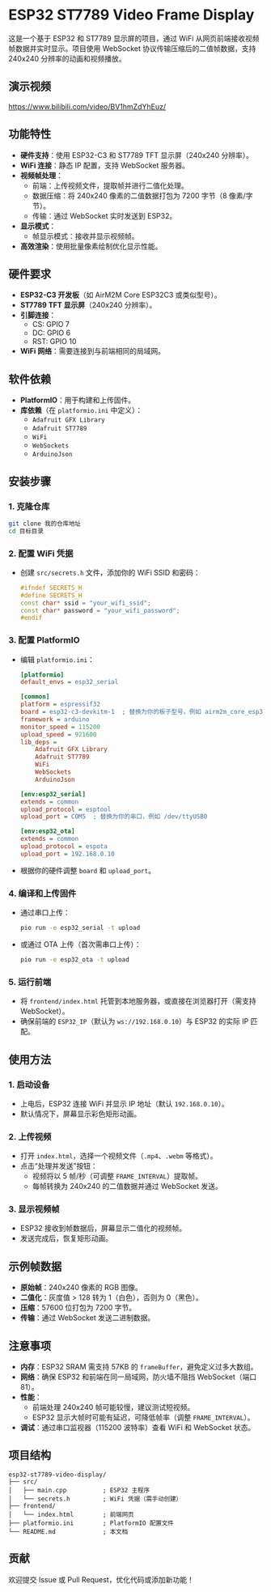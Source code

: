 # ESP32 ST7789 Video Frame Display

这是一个基于 ESP32 和 ST7789 显示屏的项目，通过 WiFi 从网页前端接收视频帧数据并实时显示。项目使用 WebSocket 协议传输压缩后的二值帧数据，支持 240x240 分辨率的动画和视频播放。

## 演示视频

https://www.bilibili.com/video/BV1hmZdYhEuz/

## 功能特性

- **硬件支持**：使用 ESP32-C3 和 ST7789 TFT 显示屏（240x240 分辨率）。
- **WiFi 连接**：静态 IP 配置，支持 WebSocket 服务器。
- **视频帧处理**：
  - 前端：上传视频文件，提取帧并进行二值化处理。
  - 数据压缩：将 240x240 像素的二值数据打包为 7200 字节（8 像素/字节）。
  - 传输：通过 WebSocket 实时发送到 ESP32。
- **显示模式**：
  - 帧显示模式：接收并显示视频帧。
- **高效渲染**：使用批量像素绘制优化显示性能。

## 硬件要求

- **ESP32-C3 开发板**（如 AirM2M Core ESP32C3 或类似型号）。
- **ST7789 TFT 显示屏**（240x240 分辨率）。
- **引脚连接**：
  - CS: GPIO 7
  - DC: GPIO 6
  - RST: GPIO 10
- **WiFi 网络**：需要连接到与前端相同的局域网。

## 软件依赖

- **PlatformIO**：用于构建和上传固件。
- **库依赖**（在 `platformio.ini` 中定义）：
  - `Adafruit GFX Library`
  - `Adafruit ST7789`
  - `WiFi`
  - `WebSockets`
  - `ArduinoJson`

## 安装步骤

### 1. 克隆仓库

```bash
git clone 我的仓库地址
cd 目标目录
```

### 2. 配置 WiFi 凭据

- 创建 `src/secrets.h` 文件，添加你的 WiFi SSID 和密码：
  ```cpp
  #ifndef SECRETS_H
  #define SECRETS_H
  const char* ssid = "your_wifi_ssid";
  const char* password = "your_wifi_password";
  #endif
  ```

### 3. 配置 PlatformIO

- 编辑 `platformio.ini`：

  ```ini
  [platformio]
  default_envs = esp32_serial

  [common]
  platform = espressif32
  board = esp32-c3-devkitm-1  ; 替换为你的板子型号，例如 airm2m_core_esp32c3
  framework = arduino
  monitor_speed = 115200
  upload_speed = 921600
  lib_deps =
      Adafruit GFX Library
      Adafruit ST7789
      WiFi
      WebSockets
      ArduinoJson

  [env:esp32_serial]
  extends = common
  upload_protocol = esptool
  upload_port = COM5  ; 替换为你的串口，例如 /dev/ttyUSB0

  [env:esp32_ota]
  extends = common
  upload_protocol = espota
  upload_port = 192.168.0.10
  ```

- 根据你的硬件调整 `board` 和 `upload_port`。

### 4. 编译和上传固件

- 通过串口上传：
  ```bash
  pio run -e esp32_serial -t upload
  ```
- 或通过 OTA 上传（首次需串口上传）：
  ```bash
  pio run -e esp32_ota -t upload
  ```

### 5. 运行前端

- 将 `frontend/index.html` 托管到本地服务器，或直接在浏览器打开（需支持 WebSocket）。
- 确保前端的 `ESP32_IP`（默认为 `ws://192.168.0.10`）与 ESP32 的实际 IP 匹配。

## 使用方法

### 1. 启动设备

- 上电后，ESP32 连接 WiFi 并显示 IP 地址（默认 `192.168.0.10`）。
- 默认情况下，屏幕显示彩色矩形动画。

### 2. 上传视频

- 打开 `index.html`，选择一个视频文件（`.mp4`、`.webm` 等格式）。
- 点击“处理并发送”按钮：
  - 视频将以 5 帧/秒（可调整 `FRAME_INTERVAL`）提取帧。
  - 每帧转换为 240x240 的二值数据并通过 WebSocket 发送。

### 3. 显示视频帧

- ESP32 接收到帧数据后，屏幕显示二值化的视频帧。
- 发送完成后，恢复矩形动画。

## 示例帧数据

- **原始帧**：240x240 像素的 RGB 图像。
- **二值化**：灰度值 > 128 转为 1（白色），否则为 0（黑色）。
- **压缩**：57600 位打包为 7200 字节。
- **传输**：通过 WebSocket 发送二进制数据。

## 注意事项

- **内存**：ESP32 SRAM 需支持 57KB 的 `frameBuffer`，避免定义过多大数组。
- **网络**：确保 ESP32 和前端在同一局域网，防火墙不阻挡 WebSocket（端口 81）。
- **性能**：
  - 前端处理 240x240 帧可能较慢，建议测试短视频。
  - ESP32 显示大帧时可能有延迟，可降低帧率（调整 `FRAME_INTERVAL`）。
- **调试**：通过串口监视器（115200 波特率）查看 WiFi 和 WebSocket 状态。

## 项目结构

```
esp32-st7789-video-display/
├── src/
│   ├── main.cpp          ; ESP32 主程序
│   └── secrets.h         ; WiFi 凭据（需手动创建）
├── frontend/
│   └── index.html        ; 前端网页
├── platformio.ini        ; PlatformIO 配置文件
└── README.md             ; 本文档
```

## 贡献

欢迎提交 Issue 或 Pull Request，优化代码或添加新功能！
